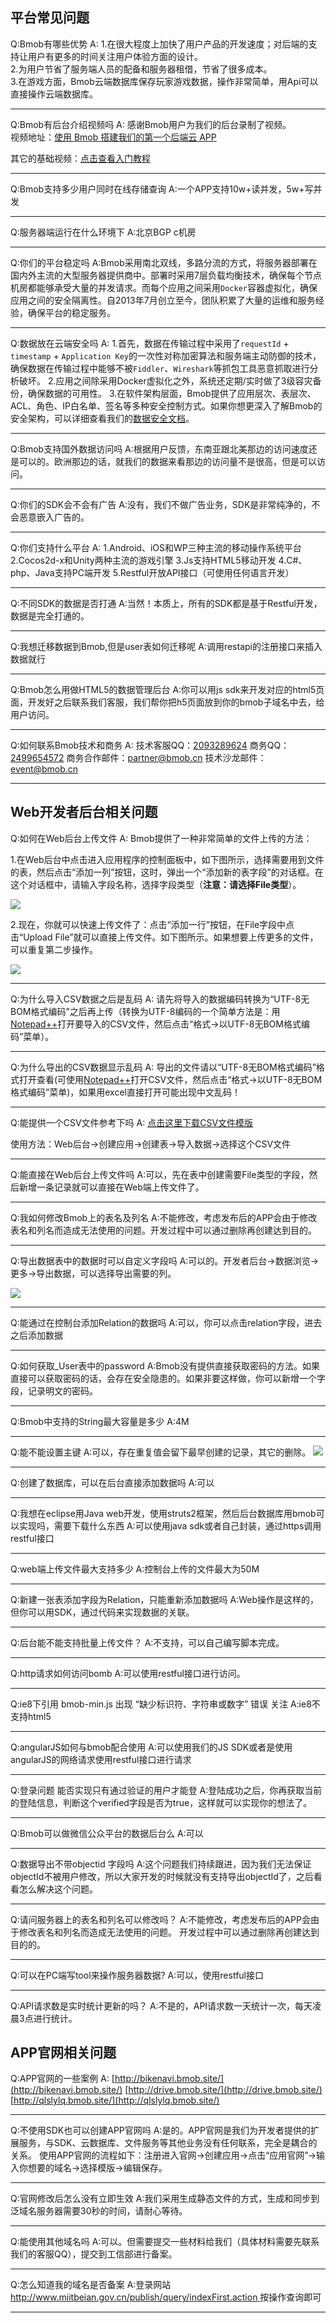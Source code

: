 
## 平台常见问题

Q:Bmob有哪些优势
A:
1.在很大程度上加快了用户产品的开发速度；对后端的支持让用户有更多的时间关注用户体验方面的设计。   
2.为用户节省了服务端人员的配备和服务器租借，节省了很多成本。    
3.在游戏方面，Bmob云端数据库保存玩家游戏数据，操作非常简单，用Api可以直接操作云端数据库。

---

Q:Bmob有后台介绍视频吗
A:
感谢Bmob用户为我们的后台录制了视频。    
视频地址：[使用 Bmob 搭建我们的第一个后端云 APP](http://www.jikexueyuan.com/course/2208.html)

其它的基础视频：[点击查看入门教程](http://pan.baidu.com/s/1nhPkq)

---
Q:Bmob支持多少用户同时在线存储查询
A:一个APP支持10w+读并发，5w+写并发

---

Q:服务器端运行在什么环境下
A:北京BGP c机房 

---

Q:你们的平台稳定吗
A:Bmob采用南北双线，多路分流的方式，将服务器部署在国内外主流的大型服务器提供商中。部署时采用7层负载均衡技术，确保每个节点机房都能够承受大量的并发请求。而每个应用之间采用`Docker`容器虚拟化，确保应用之间的安全隔离性。自2013年7月创立至今，团队积累了大量的运维和服务经验，确保平台的稳定服务。 


---

Q:数据放在云端安全吗
A:
1.首先，数据在传输过程中采用了`requestId` + `timestamp` + `Application Key`的一次性对称加密算法和服务端主动防御的技术，确保数据在传输过程中能够不被`Fiddler`、`Wireshark`等抓包工具恶意抓取进行分析破坏。
2.应用之间除采用Docker虚拟化之外，系统还定期/实时做了3级容灾备份，确保数据的可用性。
3.在软件架构层面，Bmob提供了应用层次、表层次、ACL、角色、IP白名单、签名等多种安全控制方式。如果你想更深入了解Bmob的安全架构，可以详细查看我们的[数据安全文档](https://docs.bmob.cn/other/Other/n_datasafety/doc/index.html)。

---

Q:Bmob支持国外数据访问吗
A:根据用户反馈，东南亚跟北美那边的访问速度还是可以的。欧洲那边的话，就我们的数据来看那边的访问量不是很高，但是可以访问。

---

Q:你们的SDK会不会有广告
A:没有，我们不做广告业务，SDK是非常纯净的，不会恶意嵌入广告的。

---

Q:你们支持什么平台
A:
1.Android、iOS和WP三种主流的移动操作系统平台
2.Cocos2d-x和Unity两种主流的游戏引擎
3.Js支持HTML5移动开发
4.C#、php、Java支持PC端开发
5.Restful开放API接口（可使用任何语言开发）

---

Q:不同SDK的数据是否打通
A:当然！本质上，所有的SDK都是基于Restful开发，数据是完全打通的。

---

Q:我想迁移数据到Bmob,但是user表如何迁移呢
A:调用restapi的注册接口来插入数据就行

---

Q:Bmob怎么用做HTML5的数据管理后台
A:你可以用js sdk来开发对应的html5页面，开发好之后联系我们客服，我们帮你把h5页面放到你的bmob子域名中去，给用户访问。

---

Q:如何联系Bmob技术和商务
A:
技术客服QQ：[2093289624](http://wpa.qq.com/msgrdv=3&uin=2093289624&site=qq&menu=yes)
商务QQ：[2499654572](http://wpa.qq.com/msgrdv=3&uin=2499654572&site=qq&menu=yes)
商务合作邮件：partner@bmob.cn
技术沙龙邮件：event@bmob.cn

---

## Web开发者后台相关问题

Q:如何在Web后台上传文件
A:
Bmob提供了一种非常简单的文件上传的方法：

1.在Web后台中点击进入应用程序的控制面板中，如下图所示，选择需要用到文件的表，然后点击“添加一列”按钮，这时，弹出一个“添加新的表字段”的对话框。在这个对话框中，请输入字段名称，选择字段类型（**注意：请选择File类型**）。

![](image/addfile_1.png)

2.现在，你就可以快速上传文件了：点击“添加一行”按钮，在File字段中点击“Upload File”就可以直接上传文件。如下图所示。如果想要上传更多的文件，可以重复第二步操作。

![](image/addfile_2.png)

---

Q:为什么导入CSV数据之后是乱码
A:
请先将导入的数据编码转换为“UTF-8无BOM格式编码”之后再上传（转换为UTF-8编码的一个简单方法是：用[Notepad++](http://notepad-plus-plus.org/)打开要导入的CSV文件，然后点击“格式->以UTF-8无BOM格式编码”菜单）。

---

Q:为什么导出的CSV数据显示乱码
A:
导出的文件请以“UTF-8无BOM格式编码”格式打开查看(可使用[Notepad++](http://notepad-plus-plus.org/)打开CSV文件，然后点击“格式->以UTF-8无BOM格式编码”菜单)，如果用excel直接打开可能出现中文乱码！

---

Q:能提供一个CSV文件参考下吗
A:
[点击这里下载CSV文件模版](http://static.bmob.cn/new/developmentdoc/appdemo/bmobtest.csv)

使用方法：Web后台->创建应用->创建表->导入数据->选择这个CSV文件

---

Q:能直接在Web后台上传文件吗
A:可以，先在表中创建需要File类型的字段，然后新增一条记录就可以直接在Web端上传文件了。

---

Q:我如何修改Bmob上的表名及列名
A:不能修改，考虑发布后的APP会由于修改表名和列名而造成无法使用的问题。开发过程中可以通过删除再创建达到目的。

---

Q:导出数据表中的数据时可以自定义字段吗
A:可以的。开发者后台->数据浏览->更多->导出数据，可以选择导出需要的列。

![](image/export.png)

---

Q:能通过在控制台添加Relation的数据吗
A:可以，你可以点击relation字段，进去之后添加数据

---

Q:如何获取_User表中的password
A:Bmob没有提供直接获取密码的方法。如果直接可以获取密码的话，会存在安全隐患的。如果非要这样做，你可以新增一个字段，记录明文的密码。

---

Q:Bmob中支持的String最大容量是多少
A:4M

---

Q:能不能设置主键
A:可以，存在重复值会留下最早创建的记录，其它的删除。
![](image/primarykey.png)

---

Q:创建了数据库，可以在后台直接添加数据吗
A:可以

---

Q:我想在eclipse用Java web开发，使用struts2框架，然后后台数据库用bmob可以实现吗，需要下载什么东西
A:可以使用java sdk或者自己封装，通过https调用restful接口

---

Q:web端上传文件最大支持多少
A:控制台上传的文件最大为50M

---

Q:新建一张表添加字段为Relation，只能重新添加数据吗
A:Web操作是这样的，但你可以用SDK，通过代码来实现数据的关联。

---

Q:后台能不能支持批量上传文件？
A:不支持，可以自己编写脚本完成。

---

Q:http请求如何访问bomb
A:可以使用restful接口进行访问。

---

Q:ie8下引用 bmob-min.js 出现 “缺少标识符、字符串或数字” 错误
关注
A:ie8不支持html5

---

Q:angularJS如何与bmob配合使用
A:可以使用我们的JS SDK或者是使用angularJS的网络请求使用restful接口进行请求

---

Q:登录问题 能否实现只有通过验证的用户才能登
A:登陆成功之后，你再获取当前的登陆信息，判断这个verified字段是否为true，这样就可以实现你的想法了。

---

Q:Bmob可以做微信公众平台的数据后台么
A:可以

---

Q:数据导出不带objectid 字段吗
A:这个问题我们持续跟进，因为我们无法保证objectId不被用户修改，所以大家开发的时候就没有支持导出objectId了，之后看看怎么解决这个问题。

---

Q:请问服务器上的表名和列名可以修改吗？
A:不能修改，考虑发布后的APP会由于修改表名和列名而造成无法使用的问题。
开发过程中可以通过删除再创建达到目的的。

---

Q:可以在PC端写tool来操作服务器数据?
A:可以，使用restful接口

---

Q:API请求数是实时统计更新的吗？
A:不是的，API请求数一天统计一次，每天凌晨3点进行统计。

## APP官网相关问题


Q:APP官网的一些案例
A:
[http://bikenavi.bmob.site/](http://bikenavi.bmob.site/)
[http://drive.bmob.site/](http://drive.bmob.site/)
[http://qlslylq.bmob.site/](http://qlslylq.bmob.site/)

---

Q:不使用SDK也可以创建APP官网吗
A:是的。APP官网是我们为开发者提供的扩展服务，与SDK、云数据库、文件服务等其他业务没有任何联系，完全是耦合的关系。
使用APP官网的流程如下：注册进入官网->创建应用->点击“应用官网”->输入你想要的域名->选择模版->编辑保存。

---

Q:官网修改后怎么没有立即生效
A:我们采用生成静态文件的方式，生成和同步到泛域名服务器需要30秒的时间，请耐心等待。

---

Q:能使用其他域名吗
A:可以。但需要提交一些材料给我们（具体材料需要先联系我们的客服QQ），提交到工信部进行备案。

---

Q:怎么知道我的域名是否备案
A:登录网站 [http://www.miitbeian.gov.cn/publish/query/indexFirst.action ](http://www.miitbeian.gov.cn/publish/query/indexFirst.action ) 按操作查询即可

---

